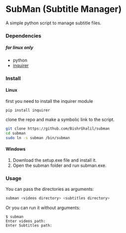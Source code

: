 # SubMan (Subtitle Manager)
A simple python script to manage subtitle files.
### Dependencies
##### for linux only
* python
* [inquirer](https://pypi.org/project/python-inquirer/)
### Install
#### Linux
first you need to install the inquirer module
```
pip install inquirer
```
clone the repo and make a symbolic link to the script.
```bash
git clone https://github.com/BishrGhalil/subman
cd subman
sudo ln -s subman /bin/subman
```
#### Windows
1. Download the setup.exe file and install it.
2. Open the subman folder and run subman.exe.
### Usage
You can pass the directories as arguments:
```bash
subman <videos directory> <subtitles directory>
```
Or you can run it without arguments:
```
$ subman
Enter videos path:
Enter Subtitles path:
```
